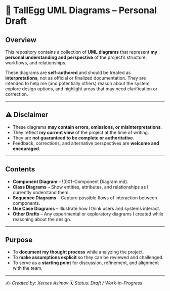 # 📘 TallEgg UML Diagrams – Personal Draft

## Overview
This repository contains a collection of **UML diagrams** that represent **my personal understanding and perspective** of the project’s structure, workflows, and relationships.  

These diagrams are **self-authored** and should be treated as **interpretations**, not as official or finalized documentation. They are intended to help me (and potentially others) reason about the system, explore design options, and highlight areas that may need clarification or correction.

---

## ⚠️ Disclaimer
- These diagrams **may contain errors, omissions, or misinterpretations**.  
- They reflect **my current view** of the project at the time of writing.  
- They are **not guaranteed to be complete or authoritative**.  
- Feedback, corrections, and alternative perspectives are **welcome and encouraged**.

---

## Contents
- **Component Diagram** – !(001-Component Diagram.md).  
- **Class Diagrams** – Show entities, attributes, and relationships as I currently understand them.  
- **Sequence Diagrams** – Capture possible flows of interaction between components.  
- **Use Case Diagrams** – Illustrate how I think users and systems interact.  
- **Other Drafts** – Any experimental or exploratory diagrams I created while reasoning about the design.  

---

## Purpose
- To **document my thought process** while analyzing the project.  
- To **make assumptions explicit** so they can be reviewed and challenged.  
- To serve as a **starting point** for discussion, refinement, and alignment with the team.  

---

✍️ *Created by: Xerxes Asimov*
🗓️ *Status: Draft / Work-in-Progress*  

